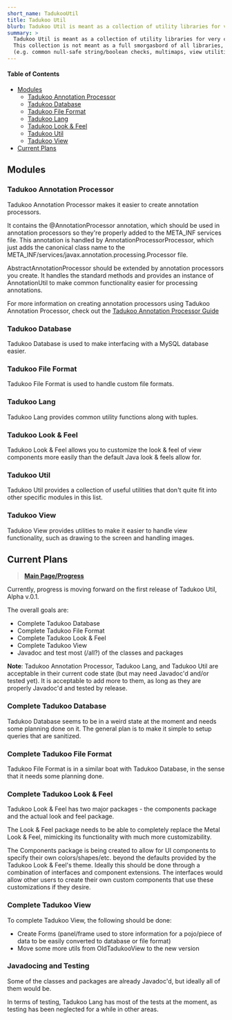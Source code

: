 ```yaml
---
short_name: TadukooUtil
title: Tadukoo Util
blurb: Tadukoo Util is meant as a collection of utility libraries for very common use.
summary: >
  Tadukoo Util is meant as a collection of utility libraries for very common use. They can be used in conjunction with Tadukoo Engine/Launcher, or can be used separately in other programs if desired. 
  This collection is not meant as a full smorgasbord of all libraries, but is just meant to include the most common libraries to be reused in most projects 
  (e.g. common null-safe string/boolean checks, multimaps, view utilities, etc.)
---
```


#### Table of Contents
* [Modules](#modules)
	* [Tadukoo Annotation Processor](#tadukoo-annotation-processor)
	* [Tadukoo Database](#tadukoo-database)
	* [Tadukoo File Format](#tadukoo-file-format)
	* [Tadukoo Lang](#tadukoo-lang)
	* [Tadukoo Look & Feel](#tadukoo-look--feel)
	* [Tadukoo Util](#tadukoo-util)
	* [Tadukoo View](#tadukoo-view)
* [Current Plans](#current-plans)

## Modules

### Tadukoo Annotation Processor
Tadukoo Annotation Processor makes it easier to create annotation processors.

It contains the @AnnotationProcessor annotation, which should be used in annotation processors so they're properly added to the META_INF services file.
This annotation is handled by AnnotationProcessorProcessor, which just adds the canonical class name to the META_INF/services/javax.annotation.processing.Processor file.

AbstractAnnotationProcessor should be extended by annotation processors you create. It handles the standard methods and provides an instance of AnnotationUtil to make common 
functionality easier for processing annotations.

For more information on creating annotation processors using Tadukoo Annotation Processor, check out the [Tadukoo Annotation Processor Guide](/guides/tadukoo-annotation-processor.html)

### Tadukoo Database
Tadukoo Database is used to make interfacing with a MySQL database easier.

### Tadukoo File Format
Tadukoo File Format is used to handle custom file formats.

### Tadukoo Lang
Tadukoo Lang provides common utility functions along with tuples.

### Tadukoo Look & Feel
Tadukoo Look & Feel allows you to customize the look & feel of view components more easily than the default Java look & feels allow for.

### Tadukoo Util
Tadukoo Util provides a collection of useful utilities that don't quite fit into other specific modules in this list.

### Tadukoo View
Tadukoo View provides utilities to make it easier to handle view functionality, such as drawing to the screen and handling images.

## Current Plans
> **[Main Page/Progress](https://github.com/Tadukoo/TadukooUtil/milestone/1)**

Currently, progress is moving forward on the first release of Tadukoo Util, Alpha v.0.1.

The overall goals are:
- Complete Tadukoo Database
- Complete Tadukoo File Format
- Complete Tadukoo Look & Feel
- Complete Tadukoo View
- Javadoc and test most (/all?) of the classes and packages

**Note**: Tadukoo Annotation Processor, Tadukoo Lang, and Tadukoo Util are acceptable in their current code state (but may need Javadoc'd and/or tested yet). It is 
acceptable to add more to them, as long as they are properly Javadoc'd and tested by release.

### Complete Tadukoo Database
Tadukoo Database seems to be in a weird state at the moment and needs some planning done on it. The general plan is to make it simple to setup queries that are sanitized.

### Complete Tadukoo File Format
Tadukoo File Format is in a similar boat with Tadukoo Database, in the sense that it needs some planning done.

### Complete Tadukoo Look & Feel
Tadukoo Look & Feel has two major packages - the components package and the actual look and feel package.

The Look & Feel package needs to be able to completely replace the Metal Look & Feel, mimicking its functionality with much more customizability.

The Components package is being created to allow for UI components to specify their own colors/shapes/etc. beyond the defaults provided by the Tadukoo Look & Feel's theme. 
Ideally this should be done through a combination of interfaces and component extensions. The interfaces would allow other users to create their own custom components that 
use these customizations if they desire.

### Complete Tadukoo View
To complete Tadukoo View, the following should be done:
- Create Forms (panel/frame used to store information for a pojo/piece of data to be easily converted to database or file format)
- Move some more utils from OldTadukooView to the new version

### Javadocing and Testing
Some of the classes and packages are already Javadoc'd, but ideally all of them would be.

In terms of testing, Tadukoo Lang has most of the tests at the moment, as testing has been neglected for a while in other areas.
